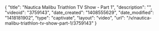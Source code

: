{
    "title": "Nautica Malibu Triathlon TV Show - Part 1",
    "description": "",
    "videoid": "3759143",
    "date_created": "1408555629",
    "date_modified": "1418181902",
    "type": "captivate",
    "layout": "video",
    "url": "\/v\/nautica-malibu-triathlon-tv-show-part-1\/3759143"
}